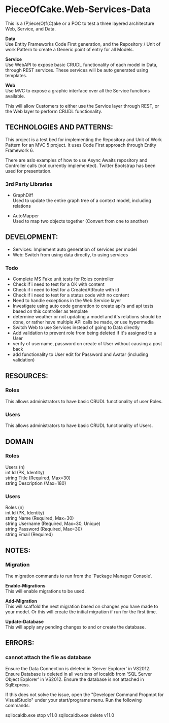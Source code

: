 # PieceOfCake.Web-Services-Data
This is a (P)iece(O)f(C)ake or a POC to test a three layered architecture Web, Service, and Data.

**Data**  
Use Entity Frameworks Code First generation, and the Repository / Unit of work Pattern to create a Generic point of entry for all Models.

**Service**  
Use WebAPI to expose basic CRUDL functionality of each model in Data, through REST services.
These services will be auto generated using templates.

**Web**  
Use MVC to expose a graphic interface over all the Service functions available.

This will allow Customers to either use the Service layer through REST, or the Web layer to perform CRUDL functionality.

## TECHNOLOGIES AND PATTERNS: ##
This project is a test bed for implementing the Repository and Unit of Work Pattern for an MVC 5 project.
It uses Code First approach through Entity Framework 6.
  
There are aslo examples of how to use Async Awaits repository and Controller calls (not currently implemented).
Twitter Bootstrap has been used for presentation.

### 3rd Party Libraries ###
* GraphDiff  
Used to update the entire graph tree of a context model, including relations

* AutoMapper  
Used to map two objects together (Convert from one to another)

## DEVELOPMENT: ##
* Services: Implement auto generation of services per model
* Web: Switch from using data directly, to using services

### Todo ###
* Complete MS Fake unit tests for Roles controller
* Check if i need to test for a OK with content
* Check if i need to test for a CreatedAtRoute with id
* Check if i need to test for a status code with no content
* Need to handle exceptions in the Web.Service layer
* Investigate using auto code generation to create api's and api tests based on this controller as template
* determine weather or not updating a model and it's relations should be done, or rather have multiple API calls be made, or use hypermedia
* Switch Web to use Services instead of going to Data directly
* Add validation to prevent role from being deleted if it's assigned to a User
* verify of username, password on create of User without causing a post back
* add functionality to User edit for Password and Avatar (including validation)

## RESOURCES: ##
### Roles ###
This allows administrators to have basic CRUDL functionality of user Roles.

### Users ###
This allows administrators to have basic CRUDL functionality of Users.

## DOMAIN ##
### Roles ###
Users (n)  
int Id (PK, Identity)  
string Title (Required, Max=30)  
string Description (Max=180)  

### Users ###
Roles (n)  
int Id (PK, Identity)  
string Name (Required, Max=30)  
string Username (Required, Max=30, Unique)  
string Password (Required, Max=30)  
string Email (Required)  

## NOTES: ##
### Migration ###
The migration commands to run from the 'Package Manager Console'.

**Enable-Migrations**  
This will enable migrations to be used. 

**Add-Migration**  
This will scaffold the next migration based on changes you have made to your model.
Or this will create the initial migration if run for the first time.

**Update-Database**  
This will apply any pending changes to and or create the database.

## ERRORS: ##
### cannot attach the file as database  ###
Ensure the Data Connection is deleted in 'Server Explorer' in VS2012.
Ensure Database is deleted in all versions of localdb from 'SQL Server Object Explorer' in VS2012.
Ensure the database is not attached in SqlExpress.

If this does not solve the issue, open the "Developer Command Propmpt for VisualStudio" under your start/programs menu.
Run the following commands:

sqllocaldb.exe stop v11.0
sqllocaldb.exe delete v11.0
